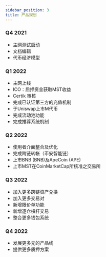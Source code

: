 ```yaml
---
sidebar_position: 3
title: 产品规划
---
```


### Q4 2021
* 主网测试启动
* 文档编辑
* 代币经济模型

### Q1 2022
* 主网上线
* ICO：质押资金获取MST收益
* Certik 审核
* 完成已认证第三方的充值机制
* 于Uniswap上市M代币
* 完成流动池功能
* 完成推荐系统机制

### Q2 2022
* 使用者介面整合及优化
* 完成跨链转帐（币安智能链）
* 上市BNB (BNB)及ApeCoin (APE)
* 上市MST在CoinMarketCap所核准之交易所

### Q3 2022
* 加入更多跨链资产兑换
* 加入更多交易对
* 新增限价单功能
* 新增逐仓槓杆交易
* 整合更多钱包系统

### Q4 2022
* 发展更多元的产品线
* 提供更多质押方案
